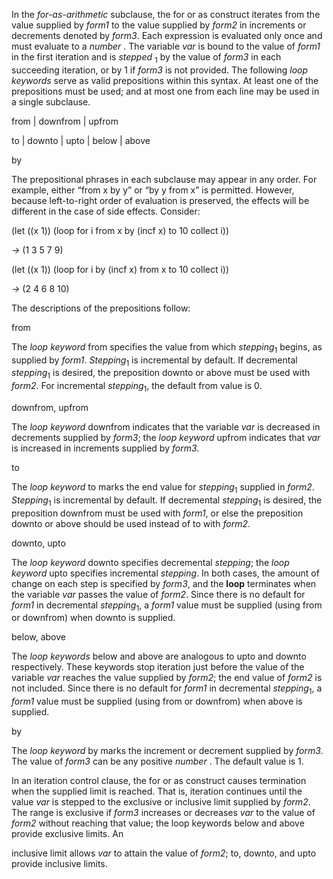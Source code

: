  



In the *for-as-arithmetic* subclause, the for or as construct iterates from the value supplied by *form1* to the value supplied by *form2* in increments or decrements denoted by *form3*. Each expression is evaluated only once and must evaluate to a *number* . The variable *var* is bound to the value of *form1* in the first iteration and is *stepped* <sub>1</sub> by the value of *form3* in each succeeding iteration, or by 1 if *form3* is not provided. The following *loop keywords* serve as valid prepositions within this syntax. At least one of the prepositions must be used; and at most one from each line may be used in a single subclause. 



from | downfrom | upfrom 



to | downto | upto | below | above 



by 



The prepositional phrases in each subclause may appear in any order. For example, either “from x by y” or “by y from x” is permitted. However, because left-to-right order of evaluation is preserved, the effects will be different in the case of side effects. Consider: 



(let ((x 1)) (loop for i from x by (incf x) to 10 collect i)) 



*→* (1 3 5 7 9) 



(let ((x 1)) (loop for i by (incf x) from x to 10 collect i)) 



*→* (2 4 6 8 10) 



The descriptions of the prepositions follow: 



from 



The *loop keyword* from specifies the value from which *stepping*<sub>1</sub> begins, as supplied by *form1*. *Stepping*<sub>1</sub> is incremental by default. If decremental *stepping*<sub>1</sub> is desired, the preposition downto or above must be used with *form2*. For incremental *stepping*<sub>1</sub>, the default from value is 0. 







 



 



downfrom, upfrom 



The *loop keyword* downfrom indicates that the variable *var* is decreased in decrements supplied by *form3*; the *loop keyword* upfrom indicates that *var* is increased in increments supplied by *form3*. 



to 



The *loop keyword* to marks the end value for *stepping*<sub>1</sub> supplied in *form2*. *Stepping*<sub>1</sub> is incremental by default. If decremental *stepping*<sub>1</sub> is desired, the preposition downfrom must be used with *form1*, or else the preposition downto or above should be used instead of to with *form2*. 



downto, upto 



The *loop keyword* downto specifies decremental *stepping*; the *loop keyword* upto specifies incremental *stepping*. In both cases, the amount of change on each step is specified by *form3*, and the **loop** terminates when the variable *var* passes the value of *form2*. Since there is no default for *form1* in decremental *stepping*<sub>1</sub>, a *form1* value must be supplied (using from or downfrom) when downto is supplied. 



below, above 



The *loop keywords* below and above are analogous to upto and downto respectively. These keywords stop iteration just before the value of the variable *var* reaches the value supplied by *form2*; the end value of *form2* is not included. Since there is no default for *form1* in decremental *stepping*<sub>1</sub>, a *form1* value must be supplied (using from or downfrom) when above is supplied. 



by 



The *loop keyword* by marks the increment or decrement supplied by *form3*. The value of *form3* can be any positive *number* . The default value is 1. 



In an iteration control clause, the for or as construct causes termination when the supplied limit is reached. That is, iteration continues until the value *var* is stepped to the exclusive or inclusive limit supplied by *form2*. The range is exclusive if *form3* increases or decreases *var* to the value of *form2* without reaching that value; the loop keywords below and above provide exclusive limits. An 



inclusive limit allows *var* to attain the value of *form2*; to, downto, and upto provide inclusive limits. 